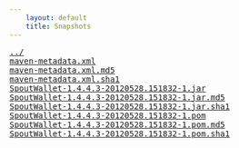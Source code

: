 ```yaml
---
    layout: default
    title: Snapshots
---
```

<pre>
<a href="../">../</a>
<a href="maven-metadata.xml">maven-metadata.xml</a>
<a href="maven-metadata.xml.md5">maven-metadata.xml.md5</a>
<a href="maven-metadata.xml.sha1">maven-metadata.xml.sha1</a>
<a href="SpoutWallet-1.4.4.3-20120528.151832-1.jar">SpoutWallet-1.4.4.3-20120528.151832-1.jar</a>
<a href="SpoutWallet-1.4.4.3-20120528.151832-1.jar.md5">SpoutWallet-1.4.4.3-20120528.151832-1.jar.md5</a>
<a href="SpoutWallet-1.4.4.3-20120528.151832-1.jar.sha1">SpoutWallet-1.4.4.3-20120528.151832-1.jar.sha1</a>
<a href="SpoutWallet-1.4.4.3-20120528.151832-1.pom">SpoutWallet-1.4.4.3-20120528.151832-1.pom</a>
<a href="SpoutWallet-1.4.4.3-20120528.151832-1.pom.md5">SpoutWallet-1.4.4.3-20120528.151832-1.pom.md5</a>
<a href="SpoutWallet-1.4.4.3-20120528.151832-1.pom.sha1">SpoutWallet-1.4.4.3-20120528.151832-1.pom.sha1</a>
</pre>
